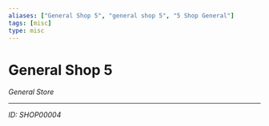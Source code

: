 ```yaml
---
aliases: ["General Shop 5", "general shop 5", "5 Shop General"]
tags: [misc]
type: misc
---
```


# General Shop 5

*General Store*

---
*ID: SHOP00004*